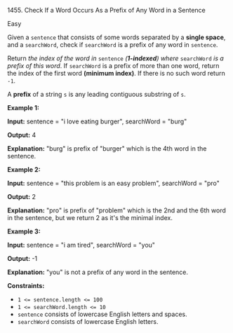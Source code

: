 1455\. Check If a Word Occurs As a Prefix of Any Word in a Sentence

Easy

Given a `sentence` that consists of some words separated by a **single space**, and a `searchWord`, check if `searchWord` is a prefix of any word in `sentence`.

Return _the index of the word in_ `sentence` _(**1-indexed**) where_ `searchWord` _is a prefix of this word_. If `searchWord` is a prefix of more than one word, return the index of the first word **(minimum index)**. If there is no such word return `-1`.

A **prefix** of a string `s` is any leading contiguous substring of `s`.

**Example 1:**

**Input:** sentence = "i love eating burger", searchWord = "burg"

**Output:** 4

**Explanation:** "burg" is prefix of "burger" which is the 4th word in the sentence.

**Example 2:**

**Input:** sentence = "this problem is an easy problem", searchWord = "pro"

**Output:** 2

**Explanation:** "pro" is prefix of "problem" which is the 2nd and the 6th word in the sentence, but we return 2 as it's the minimal index.

**Example 3:**

**Input:** sentence = "i am tired", searchWord = "you"

**Output:** -1

**Explanation:** "you" is not a prefix of any word in the sentence.

**Constraints:**

*   `1 <= sentence.length <= 100`
*   `1 <= searchWord.length <= 10`
*   `sentence` consists of lowercase English letters and spaces.
*   `searchWord` consists of lowercase English letters.